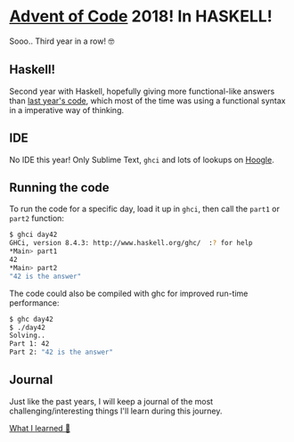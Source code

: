 # [Advent of Code](http://adventofcode.com/) 2018! In HASKELL! 

Sooo.. Third year in a row! 🤓

## Haskell!
Second year with Haskell, hopefully giving more functional-like answers than [last year's code](https://github.com/GiovanniFrigo/advent-of-code-2017), which most of the time was using a functional syntax in a imperative way of thinking. 

## IDE

No IDE this year! Only Sublime Text, `ghci` and lots of lookups on [Hoogle](https://www.haskell.org/hoogle/).

## Running the code

To run the code for a specific day, load it up in `ghci`, then call the `part1` or `part2` function:
```bash
$ ghci day42
GHCi, version 8.4.3: http://www.haskell.org/ghc/  :? for help
*Main> part1
42
*Main> part2
"42 is the answer"
```

The code could also be compiled with ghc for improved run-time performance:
```bash
$ ghc day42
$ ./day42
Solving..
Part 1: 42
Part 2: "42 is the answer"
```

## Journal

Just like the past years, I will keep a journal of the most challenging/interesting things I'll learn during this journey. 

[What I learned 📖](what-i-learned.md)